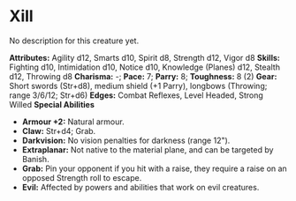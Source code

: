 # Xill

No description for this creature yet.

**Attributes:** Agility d12, Smarts d10, Spirit d8, Strength d12, Vigor
d8
**Skills:** Fighting d10, Intimidation d10, Notice d10, Knowledge
(Planes) d12, Stealth d12, Throwing d8
**Charisma:** -; **Pace:** 7; **Parry:** 8; **Toughness:** 8 (2)
**Gear:** Short swords (Str+d8), medium shield (+1 Parry), longbows
(Throwing; range 3/6/12; Str+d6)
**Edges:** Combat Reflexes, Level Headed, Strong Willed
**Special Abilities**

- **Armour +2:** Natural armour.
- **Claw:** Str+d4; Grab.
- **Darkvision:** No vision penalties for darkness (range 12").
- **Extraplanar:** Not native to the material plane, and can be targeted
by Banish.
- **Grab:** Pin your opponent if you hit with a raise, they require a
raise on an opposed Strength roll to escape.
- **Evil:** Affected by powers and abilities that work on evil
creatures.
